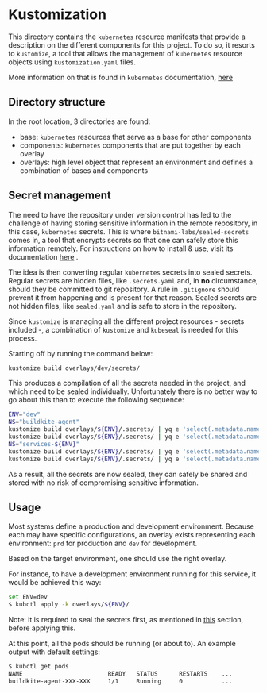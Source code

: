 # Kustomization

This directory contains the ```kubernetes``` resource manifests that provide a description on the different components
for this project. To do so, it resorts to ```kustomize```, a tool that allows the management of ```kubernetes```
resource objects using ```kustomization.yaml``` files.

More information on that is found in ```kubernetes```
documentation, [here](https://kubernetes.io/docs/tasks/manage-kubernetes-objects/kustomization/)

## Directory structure

In the root location, 3 directories are found:

* base: ```kubernetes``` resources that serve as a base for other components
* components: ```kubernetes``` components that are put together by each overlay
* overlays: high level object that represent an environment and defines a combination of bases and components

## Secret management

The need to have the repository under version control has led to the challenge of having storing sensitive information
in the remote repository, in this case, ```kubernetes``` secrets. This is where ```bitnami-labs/sealed-secrets``` comes
in, a tool that encrypts secrets so that one can safely store this information remotely. For instructions on how to
install & use, visit its documentation [here](https://github.com/bitnami-labs/sealed-secrets)
.

The idea is then converting regular ```kubernetes``` secrets into sealed secrets. Regular secrets are hidden files,
like ```.secrets.yaml``` and, in **no** circumstance, should they be committed to git repository. A rule
in ```.gitignore``` should prevent it from happening and is present for that reason. Sealed secrets are not hidden
files, like ```sealed.yaml``` and is safe to store in the repository.

Since ```kustomize``` is managing all the different project resources - secrets included -, a combination
of ```kustomize``` and ```kubeseal``` is needed for this process.

Starting off by running the command below:

```bash
kustomize build overlays/dev/secrets/
```

This produces a compilation of all the secrets needed in the project, and which need to be sealed individually.
Unfortunately there is no better way to go about this than to execute the following sequence:

```bash
ENV="dev"
NS="buildkite-agent"
kustomize build overlays/${ENV}/.secrets/ | yq e 'select(.metadata.name=="proxy")' - | kubeseal > overlays/${ENV}/namespaces/${NS}/sealed-secrets/proxy.yaml
kustomize build overlays/${ENV}/.secrets/ | yq e 'select(.metadata.name=="buildkite-agent")' - | kubeseal > overlays/${ENV}/namespaces/${NS}/sealed-secrets/secrets.yaml
NS="services-${ENV}"
kustomize build overlays/${ENV}/.secrets/ | yq e 'select(.metadata.name=="proxy") | select(.metadata.namespace=="'$NS'")' - | kubeseal > overlays/${ENV}/namespaces/${NS}/sealed-secrets/proxy.yaml
kustomize build overlays/${ENV}/.secrets/ | yq e 'select(.metadata.name=="buildkite-agent") | select(.metadata.namespace=="'$NS'")' - | kubeseal > overlays/${ENV}/namespaces/${NS}/sealed-secrets/secrets.yaml
```

As a result, all the secrets are now sealed, they can safely be shared and stored with no risk of compromising sensitive
information.

## Usage

Most systems define a production and development environment. Because each may have specific configurations, an overlay
exists representing each environment: ```prd``` for production and ```dev``` for development.

Based on the target environment, one should use the right overlay.

For instance, to have a development environment running for this service, it would be achieved this way:

```bash
set ENV=dev
$ kubctl apply -k overlays/${ENV}/
```

Note: it is required to seal the secrets first, as mentioned in [this](#Secret-management) section, before applying
this.

At this point, all the pods should be running (or about to). An example output with default settings:

```bash
$ kubctl get pods
NAME                        READY   STATUS      RESTARTS    ...
buildkite-agent-XXX-XXX     1/1     Running     0           ...
```
